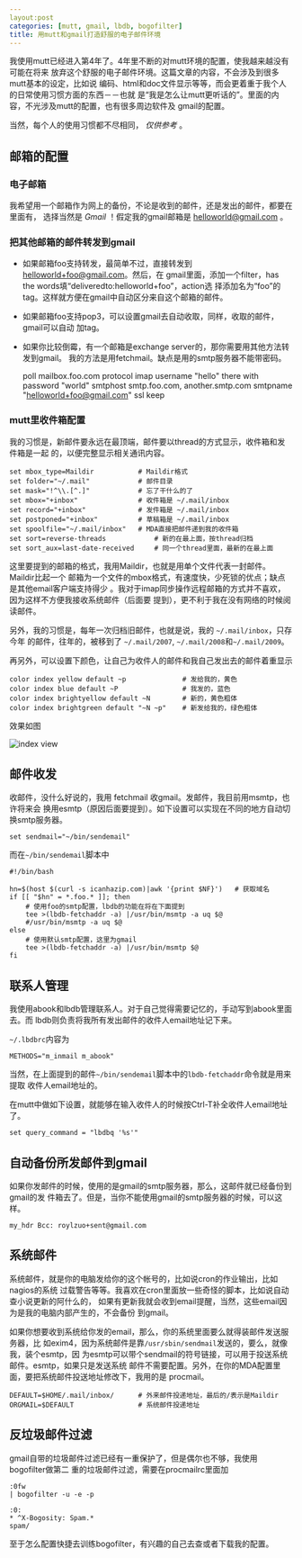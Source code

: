 ```yaml
---
layout:post
categories: [mutt, gmail, lbdb, bogofilter]
title: 用mutt和gmail打造舒服的电子邮件环境
---
```


我使用mutt已经进入第4年了。4年里不断的对mutt环境的配置，使我越来越没有可能在将来
放弃这个舒服的电子邮件环境。这篇文章的内容，不会涉及到很多mutt基本的设定，比如说
编码、html和doc文件显示等等，而会更着重于我个人的日常使用习惯方面的东西－－也就
是“我是怎么让mutt更听话的”。里面的内容，不光涉及mutt的配置，也有很多周边软件及
gmail的配置。

当然，每个人的使用习惯都不尽相同， *仅供参考* 。

## 邮箱的配置

### 电子邮箱

我希望用一个邮箱作为网上的备份，不论是收到的邮件，还是发出的邮件，都要在里面有，
选择当然是 *Gmail* ！假定我的gmail邮箱是 helloworld@gmail.com 。

### 把其他邮箱的邮件转发到gmail

+ 如果邮箱foo支持转发，最简单不过，直接转发到 helloworld+foo@gmail.com。然后，在
gmail里面，添加一个filter，has the words填“deliveredto:helloworld+foo”，action选
择添加名为“foo”的tag。这样就方便在gmail中自动区分来自这个邮箱的邮件。

+ 如果邮箱foo支持pop3，可以设置gmail去自动收取，同样，收取的邮件，gmail可以自动
加tag。

+ 如果你比较倒霉，有一个邮箱是exchange server的，那你需要用其他方法转发到gmail。
我的方法是用fetchmail。缺点是用的smtp服务器不能带密码。

    poll mailbox.foo.com
        protocol imap
        username "hello" there with password "world"
        smtphost smtp.foo.com, another.smtp.com
        smtpname "helloworld+foo@gmail.com"
        ssl keep

### mutt里收件箱配置

我的习惯是，新邮件要永远在最顶端，邮件要以thread的方式显示，收件箱和发件箱是一起
的，以便完整显示相关通讯内容。

    set mbox_type=Maildir           # Maildir格式
    set folder="~/.mail"            # 邮件目录
    set mask="!^\\.[^.]"            # 忘了干什么的了
    set mbox="+inbox"               # 收件箱是 ~/.mail/inbox
    set record="+inbox"             # 发件箱是 ~/.mail/inbox
    set postponed="+inbox"          # 草稿箱是 ~/.mail/inbox
    set spoolfile="~/.mail/inbox"   # MDA直接把邮件递到我的收件箱
    set sort=reverse-threads            # 新的在最上面，按thread归档
    set sort_aux=last-date-received     # 同一个thread里面，最新的在最上面

这里要提到的邮箱的格式，我用Maildir，也就是用单个文件代表一封邮件。Maildir比起一个
邮箱为一个文件的mbox格式，有速度快，少死锁的优点；缺点是其他email客户端支持得少
。我对于imap同步操作远程邮箱的方式并不喜欢，因为这样不方便我接收系统邮件（后面要
提到），更不利于我在没有网络的时候阅读邮件。

另外，我的习惯是，每年一次归档旧邮件，也就是说，我的 `~/.mail/inbox`，只存今年
的邮件，往年的，被移到了 `~/.mail/2007`, `~/.mail/2008`和`~/.mail/2009`。

再另外，可以设置下颜色，让自己为收件人的邮件和我自己发出去的邮件着重显示

    color index yellow default ~p              # 发给我的，黄色
    color index blue default ~P                # 我发的，蓝色
    color index brightyellow default ~N        # 新的，黄色粗体
    color index brightgreen default "~N ~p"    # 新发给我的，绿色粗体

效果如图 

![index view](http://kimag.es/share/86720536.png "Index view")     

## 邮件收发

收邮件，没什么好说的，我用 fetchmail 收gmail。发邮件，我目前用msmtp，也许将来会
换用esmtp（原因后面要提到）。如下设置可以实现在不同的地方自动切换smtp服务器。

    set sendmail="~/bin/sendemail"

而在`~/bin/sendemail`脚本中

    #!/bin/bash

    hn=$(host $(curl -s icanhazip.com)|awk '{print $NF}')   # 获取域名
    if [[ "$hn" = *.foo.* ]]; then
        # 使用foo的smtp配置，lbdb的功能在将在下面提到
        tee >(lbdb-fetchaddr -a) |/usr/bin/msmtp -a uq $@
        #/usr/bin/msmtp -a uq $@
    else
        # 使用默认smtp配置，这里为gmail
        tee >(lbdb-fetchaddr -a) |/usr/bin/msmtp $@
    fi

## 联系人管理

我使用abook和lbdb管理联系人。对于自己觉得需要记忆的，手动写到abook里面去。而
lbdb则负责将我所有发出邮件的收件人email地址记下来。

`~/.lbdbrc`内容为 

    METHODS="m_inmail m_abook"

当然，在上面提到的邮件`~/bin/sendemail`脚本中的`lbdb-fetchaddr`命令就是用来提取
收件人email地址的。

在mutt中做如下设置，就能够在输入收件人的时候按Ctrl-T补全收件人email地址了。

    set query_command = "lbdbq '%s'"

## 自动备份所发邮件到gmail

如果你发邮件的时候，使用的是gmail的smtp服务器，那么，这邮件就已经备份到gmail的发
件箱去了。但是，当你不能使用gmail的smtp服务器的时候，可以这样。

    my_hdr Bcc: roylzuo+sent@gmail.com

## 系统邮件

系统邮件，就是你的电脑发给你的这个帐号的，比如说cron的作业输出，比如nagios的系统
过载警告等等。我喜欢在cron里面放一些奇怪的脚本，比如说自动查小说更新的阿什么的，
如果有更新我就会收到email提醒，当然，这些email因为是我的电脑内部产生的，不会备份
到gmail。

如果你想要收到系统给你发的email，那么，你的系统里面要么就得装邮件发送服务器，比
如exim4，因为系统邮件是靠`/usr/sbin/sendmail`发送的，要么，就像我，装个esmtp，因
为esmtp可以带个sendmail的符号链接，可以用于投送系统邮件。esmtp，如果只是发送系统
邮件不需要配置。另外，在你的MDA配置里面，要把系统邮件投送地址修改下，我用的是
procmail。

    DEFAULT=$HOME/.mail/inbox/      # 外来邮件投递地址，最后的/表示是Maildir
    ORGMAIL=$DEFAULT                # 系统邮件投递地址

## 反垃圾邮件过滤

gmail自带的垃圾邮件过滤已经有一重保护了，但是偶尔也不够，我使用bogofilter做第二
重的垃圾邮件过滤，需要在procmailrc里面加

    :0fw
    | bogofilter -u -e -p

    :0:
    * ^X-Bogosity: Spam.*
    spam/

至于怎么配置快捷去训练bogofilter，有兴趣的自己去查或者下载我的配置。
